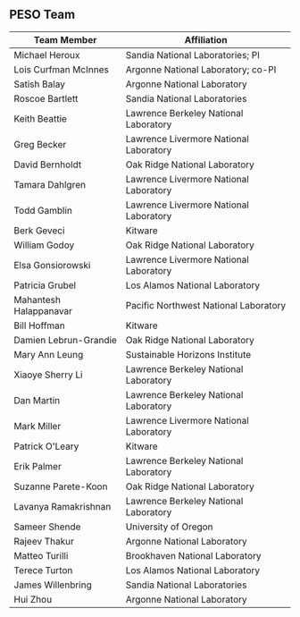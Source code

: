 ## PESO Team

| **Team Member** | **Affiliation** |
| --- | --- |
| Michael Heroux | Sandia National Laboratories; PI |
| Lois Curfman McInnes | Argonne National Laboratory; co-PI |
| Satish Balay | Argonne National Laboratory |
| Roscoe Bartlett | Sandia National Laboratories |
| Keith Beattie | Lawrence Berkeley National Laboratory |
| Greg Becker | Lawrence Livermore National Laboratory |
| David Bernholdt | Oak Ridge National Laboratory |
| Tamara Dahlgren | Lawrence Livermore National Laboratory |
| Todd Gamblin | Lawrence Livermore National Laboratory |
| Berk Geveci | Kitware |
| William Godoy | Oak Ridge National Laboratory |
| Elsa Gonsiorowski | Lawrence Livermore National Laboratory |
| Patricia Grubel | Los Alamos National Laboratory |
| Mahantesh Halappanavar | Pacific Northwest National Laboratory |
| Bill Hoffman | Kitware |
| Damien Lebrun-Grandie | Oak Ridge National Laboratory |
| Mary Ann Leung | Sustainable Horizons Institute |
| Xiaoye Sherry Li | Lawrence Berkeley National Laboratory |
| Dan Martin | Lawrence Berkeley National Laboratory |
| Mark Miller | Lawrence Livermore National Laboratory |
| Patrick O'Leary | Kitware |
| Erik Palmer | Lawrence Berkeley National Laboratory |
| Suzanne Parete-Koon | Oak Ridge National Laboratory |
| Lavanya Ramakrishnan | Lawrence Berkeley National Laboratory |
| Sameer Shende | University of Oregon |
| Rajeev Thakur | Argonne National Laboratory |
| Matteo Turilli | Brookhaven National Laboratory |
| Terece Turton | Los Alamos National Laboratory |
| James Willenbring | Sandia National Laboratories |
| Hui Zhou | Argonne National Laboratory |
